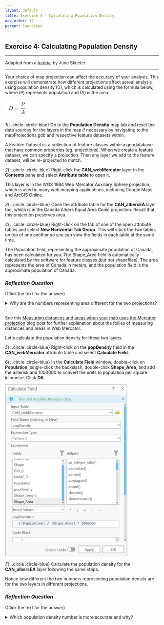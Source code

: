 ```yaml
---
layout: default
title: Exercise 4 - Calculating Population Density
nav_order: 12
parent: Exercises
---
```


## Exercise 4: Calculating Population Density

***
Adapted from a [tutorial](https://june-skeeter.github.io/Module2_GEOS270/docs/Application_Part2_1.html) by June Skeeter

***

Your choice of map projection can affect the accuracy of your analysis. This exercise will demonstrate how different projections affect aereal analysis using population density (D), which is calculated using the formula below, where (P) represents population and (A) is the area.

![popDens](../images/popDens.png)

*1*{: .circle .circle-blue} Go to the **Population Density** map tab and reset the data sources for the layers in the map if necessary by navigating to the mapProjections.gdb and respective feature datasets within.

A Feature Dataset is: a collection of feature classes within a geodatabase that have common properties (eg. projections). When we create a feature dataset, we can specify a projection. Then any layer we add to the feature dataset, will be re-projected to match.

*2*{: .circle .circle-blue} Right-click the **CAN_webMercator** layer in the **Contents** pane and select **Attribute table** to open it.

This layer is in the WGS 1984 Web Mercator Auxiliary Sphere projection, which is used in many web mapping applications, including Google Maps and ArcGIS Online.

*3*{: .circle .circle-blue} Open the attribute table for the **CAN_albersEA** layer too, which is in the Canada Albers Equal Area Conic projection. Recall that this projection preserves area.

*4*{: .circle .circle-blue} Right-click on the tab of one of the open attribute tables and select **New Horizontal Tab Group**. This will stack the two tables on top of one another so you can view the fields in each table at the same time.

The Population field, representing the approximate population of Canada, has been calculated for you. The Shape_Area field is automatically calculated by the software for feature classes (but not shapefiles). The area represents the area of Canada in meters, and the population field is the approximate population of Canada.

### *Reflection Question*
(Click the text for the answer)

<details>
<summary>Why are the numbers representing area different for the two projections?</summary>

The Web Mercator projection does not minimize distortion except for shape, and measurements are most accurate close to the standard parallel, which is the Equator, and less accurate the farther away you get from this line.
</details>
<br>

See this [Measuring distances and areas when your map uses the Mercator projection](https://www.esri.com/arcgis-blog/products/arcgis-enterprise/mapping/measuring-distances-and-areas-when-your-map-uses-the-mercator-projection/) blog post for further explanation about the follies of measuring distances and areas in Web Mercator.

Let's calculate the population density for these two layers.

*5*{: .circle .circle-blue} Right-click on the **popDensity** field in the **CAN_webMercator** attribute table and select **Calculate Field**.

*6*{: .circle .circle-blue} In the **Calculate Field** window, double-click on **Population**, single-click the backslash, double-click **Shape_Area**, and add the asterisk and 1000000 to convert the units to population per square kilometre. Click **OK**.

![calcField](../images/calcField.png)

*7*{: .circle .circle-blue} Calculate the population density for the **CAN_albersEA** layer following the same steps.

Notice how different the two numbers representing population density are for the two layers in different projections.

### *Reflection Question*
(Click the text for the answer)

<details>
<summary>Which population density number is more accurate and why?</summary>

Because the Canada Albers Equal Area Conic projection preserves area, it is the more appropriate projection to use to make a calculation that involves area.
</details>
<br>
